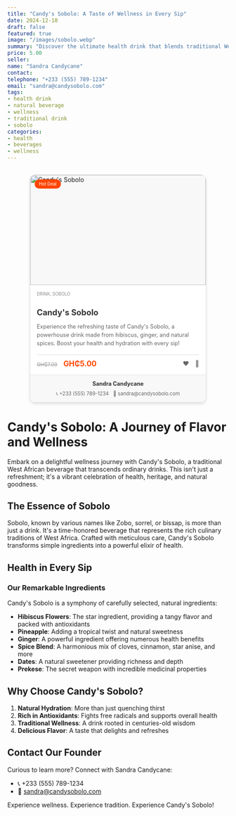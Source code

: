 ```yaml
---
title: "Candy's Sobolo: A Taste of Wellness in Every Sip"
date: 2024-12-10
draft: false
featured: true
image: "/images/sobolo.webp"
summary: "Discover the ultimate health drink that blends traditional West African flavors with incredible wellness benefits."
price: 5.00
seller:
name: "Sandra Candycane"
contact:
telephone: "+233 (555) 789-1234"
email: "sandra@candysobolo.com"
tags:
- health drink
- natural beverage
- wellness
- traditional drink
- sobolo
categories:
- health
- beverages
- wellness
---
```


<style>
.product-card {
    position: relative;
    max-width: 400px;
    margin: 30px auto;
    border: 1px solid #e0e0e0;
    border-radius: 12px;
    overflow: hidden;
    box-shadow: 0 4px 6px rgba(0,0,0,0.1);
    transition: transform 0.3s ease;
}

.product-card:hover {
    transform: scale(1.02);
}

.product-badge {
    position: absolute;
    top: 10px;
    left: 10px;
    background-color: #ff4500;
    color: white;
    padding: 5px 10px;
    border-radius: 20px;
    font-size: 0.7em;
    z-index: 10;
}

.product-image {
    width: 100%;
    height: 250px;
    object-fit: cover;
    background-color: #f8f8f8;
}

.product-details {
    padding: 15px;
    background-color: white;
}

.product-category {
    color: #888;
    text-transform: uppercase;
    font-size: 0.7em;
    margin-bottom: 8px;
}

.product-title {
    font-size: 1.3em;
    font-weight: bold;
    color: #333;
    margin-bottom: 10px;
}

.product-description {
    color: #666;
    line-height: 1.5;
    font-size: 0.9em;
    margin-bottom: 15px;
}

.product-pricing {
    display: flex;
    justify-content: space-between;
    align-items: center;
    border-top: 1px solid #e0e0e0;
    padding-top: 10px;
}

.product-price {
    font-size: 1.2em;
    color: #ff4500;
    font-weight: bold;
}

.product-original-price {
    text-decoration: line-through;
    color: #999;
    margin-right: 10px;
    font-size: 0.8em;
}

.product-actions a {
    color: #666;
    margin-left: 10px;
    text-decoration: none;
    transition: color 0.3s ease;
}

.product-actions a:hover {
    color: #ff4500;
}

.seller-info {
    background-color: #f8f8f8;
    padding: 12px;
    border-top: 1px solid #e0e0e0;
    text-align: center;
}

.seller-name {
    font-weight: bold;
    color: #333;
    font-size: 0.9em;
    margin-bottom: 8px;
}

.seller-contact {
    display: flex;
    justify-content: center;
    flex-wrap: wrap;
    gap: 10px;
}

.seller-contact a {
    color: #666;
    text-decoration: none;
    font-size: 0.8em;
    transition: color 0.3s ease;
    display: flex;
    align-items: center;
}

.seller-contact a:hover {
    color: #ff4500;
}

@media (max-width: 600px) {
    .product-card {
        max-width: 95%;
        margin: 15px auto;
    }

    .seller-contact {
        flex-direction: column;
        align-items: center;
    }

    .seller-contact a {
        margin: 5px 0;
    }
}
</style>


<div class="product-card">
    <div class="product-badge">Hot Deal</div>
    <img src="/images/sobolo-pack.webp" alt="Candy's Sobolo" class="product-image">
    <div class="product-details">
        <div class="product-category">Drink, Sobolo</div>
        <h2 class="product-title">Candy's Sobolo</h2>
        <p class="product-description">Experience the refreshing taste of Candy's Sobolo, a powerhouse drink made from hibiscus, ginger, and natural spices. Boost your health and hydration with every sip!</p>
        <div class="product-pricing">
            <div>
                <span class="product-original-price">GH₵7.00</span>
                <span class="product-price">GH₵5.00</span>
            </div>
            <div class="product-actions">
                <a href="#" title="Add to Favorites">❤️</a>
                <a href="#" title="Add to Cart">🛒</a>
            </div>
        </div>
    </div>
    <div class="seller-info">
        <div class="seller-name">Sandra Candycane</div>
        <div class="seller-contact">
            <a href="tel:+233555789123">📞 +233 (555) 789-1234</a>
            <a href="mailto:sandra@candysobolo.com">📧 sandra@candysobolo.com</a>
        </div>
    </div>
</div>

# Candy's Sobolo: A Journey of Flavor and Wellness

Embark on a delightful wellness journey with Candy's Sobolo, a traditional West African beverage that transcends ordinary drinks. This isn't just a refreshment; it's a vibrant celebration of health, heritage, and natural goodness.

## The Essence of Sobolo

Sobolo, known by various names like Zobo, sorrel, or bissap, is more than just a drink. It's a time-honored beverage that represents the rich culinary traditions of West Africa. Crafted with meticulous care, Candy's Sobolo transforms simple ingredients into a powerful elixir of health.

## Health in Every Sip

### Our Remarkable Ingredients

Candy's Sobolo is a symphony of carefully selected, natural ingredients:

- **Hibiscus Flowers**: The star ingredient, providing a tangy flavor and packed with antioxidants
- **Pineapple**: Adding a tropical twist and natural sweetness
- **Ginger**: A powerful ingredient offering numerous health benefits
- **Spice Blend**: A harmonious mix of cloves, cinnamon, star anise, and more
- **Dates**: A natural sweetener providing richness and depth
- **Prekese**: The secret weapon with incredible medicinal properties

## Why Choose Candy's Sobolo?

1. **Natural Hydration**: More than just quenching thirst
2. **Rich in Antioxidants**: Fights free radicals and supports overall health
3. **Traditional Wellness**: A drink rooted in centuries-old wisdom
4. **Delicious Flavor**: A taste that delights and refreshes

## Contact Our Founder

Curious to learn more? Connect with Sandra Candycane:
- 📞 +233 (555) 789-1234
- 📧 sandra@candysobolo.com

Experience wellness. Experience tradition. Experience Candy's Sobolo!